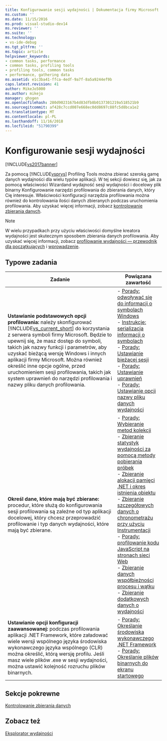 ```yaml
---
title: Konfigurowanie sesji wydajności | Dokumentacja firmy Microsoft
ms.custom: ''
ms.date: 11/15/2016
ms.prod: visual-studio-dev14
ms.reviewer: ''
ms.suite: ''
ms.technology:
- vs-ide-debug
ms.tgt_pltfrm: ''
ms.topic: article
helpviewer_keywords:
- common tasks, performance
- common tasks, profiling tools
- profiling tools, common tasks
- performance, gathering data
ms.assetid: e1c3ba41-ffca-4edf-9a7f-8a5a9244ef9b
caps.latest.revision: 41
author: MikeJo5000
ms.author: mikejo
manager: ghogen
ms.openlocfilehash: 280d9023167b4d83dfb8b0137301219a518521b9
ms.sourcegitcommit: af428c7ccd007e668ec0dd8697c88fc5d8bca1e2
ms.translationtype: MT
ms.contentlocale: pl-PL
ms.lasthandoff: 11/16/2018
ms.locfileid: "51790399"
---
```

# <a name="configuring-performance-sessions"></a>Konfigurowanie sesji wydajności
[!INCLUDE[vs2017banner](../includes/vs2017banner.md)]

Za pomocą [!INCLUDE[vsprvs](../includes/vsprvs-md.md)] Profiling Tools można zbierać szeroką gamę danych wydajności dla wielu typów aplikacji. W tej sekcji dowiesz się, jak za pomocą właściwości Wizardand wydajność sesji wydajności i docelowy plik binarny Konfigurowanie narzędzi profilowania do zbierania danych, który Cię interesuje. Właściwości konfiguracji narzędzia profilowania można również do kontrolowania ilości danych zbieranych podczas uruchomienia profilowania. Aby uzyskać więcej informacji, zobacz [kontrolowanie zbierania danych](../profiling/controlling-data-collection.md).  
  
> [!NOTE]
>  W wielu przypadkach przy użyciu właściwości domyślne kreatora wydajności jest skutecznym sposobem zbierania danych profilowania. Aby uzyskać więcej informacji, zobacz [profilowanie wydajności — przewodnik dla początkujących](../profiling/beginners-guide-to-performance-profiling.md) i [wprowadzenie](../profiling/getting-started-with-performance-tools.md).  
  
## <a name="common-tasks"></a>Typowe zadania  
  
|Zadanie|Powiązana zawartość|  
|----------|---------------------|  
|**Ustawianie podstawowych opcji profilowania:** należy skonfigurować [!INCLUDE[vs_current_short](../includes/vs-current-short-md.md)] do korzystania z serwera symboli firmy Microsoft. Będzie to upewnij się, że masz dostęp do symboli, takich jak nazwy funkcji i parametrów, aby uzyskać bieżącą wersję Windows i innych aplikacji firmy Microsoft. Można również określić inne opcje ogólne, przed uruchomieniem sesji profilowania, takich jak system uprawnień do narzędzi profilowania i nazwy pliku danych profilowania.|-   [Porady: odwoływać się do informacji o symbolach Windows](../profiling/how-to-reference-windows-symbol-information.md)<br />-   [Instrukcje: serializacja informacji o symbolach](../profiling/how-to-serialize-symbol-information.md)<br />-   [Porady: Ustawianie bieżącej sesji](../profiling/how-to-set-the-current-session.md)<br />-   [Porady: Ustawianie uprawnień](../profiling/how-to-set-permissions.md)<br />-   [Porady: Ustawianie opcji nazwy pliku danych wydajności](../profiling/how-to-set-performance-data-file-name-options.md)|  
|**Określ dane, które mają być zbierane:** procedur, które służą do konfigurowania sesji profilowania są zależne od typ aplikacji docelowej, który chcesz przeprowadzić profilowanie i typ danych wydajności, które mają być zbierane.|-   [Porady: Wybieranie metod kolekcji](../profiling/how-to-choose-collection-methods.md)<br />-   [Zbieranie statystyk wydajności za pomocą metody pobierania próbek](../profiling/collecting-performance-statistics-by-using-sampling.md)<br />-   [Zbieranie alokacji pamięci .NET i okres istnienia obiektu](../profiling/collecting-dotnet-memory-allocation-and-lifetime-data.md)<br />-   [Zbieranie szczegółowych danych o chronometrażu przy użyciu Instrumentacji](../profiling/collecting-detailed-timing-data-by-using-instrumentation.md)<br />-   [Porady: profilowanie kodu JavaScript na stronach sieci Web](../profiling/how-to-profile-javascript-code-in-web-pages.md)<br />-   [Zbieranie danych współbieżności procesu i wątku](../profiling/collecting-thread-and-process-concurrency-data.md)<br />-   [Zbieranie dodatkowych danych o wydajności](../profiling/collecting-additional-performance-data.md)|  
|**Ustawianie opcji konfiguracji zaawansowanej:** podczas profilowania aplikacji .NET Framework, które załadować wiele wersji wspólnego języka środowiska wykonawczego języka wspólnego (CLR) można określić, którą wersję profilu. Jeśli masz wiele plików .exe w sesji wydajności, można ustawić kolejność rozruchu plików binarnych.|-   [Porady: Określanie środowiska wykonawczego .NET Framework](../profiling/how-to-specify-the-dotnet-framework-runtime.md)<br />-   [Porady: Określanie plików binarnych do ekranu startowego](../profiling/how-to-specify-the-binary-to-start.md)|  
  
## <a name="related-sections"></a>Sekcje pokrewne  
 [Kontrolowanie zbierania danych](../profiling/controlling-data-collection.md)  
  
## <a name="see-also"></a>Zobacz też  
 [Eksplorator wydajności](../profiling/performance-explorer.md)



